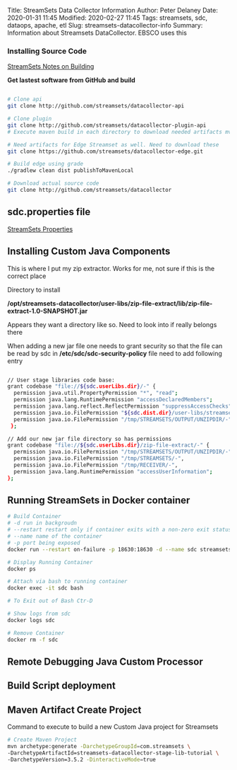 Title:  StreamSets Data Collector Information
Author: Peter Delaney 
Date: 2020-01-31 11:45
Modified: 2020-02-27 11:45
Tags: streamsets, sdc, dataops, apache, etl
Slug: streamsets-datacollector-info 
Summary: Information about Streamsets DataCollector.  EBSCO uses this   


### Installing Source Code  

[StreamSets Notes on Building](https://github.com/streamsets/datacollector/blob/master/BUILD.md)

**Get lastest software from GitHub and build**
```bash

# Clone api
git clone http://github.com/streamsets/datacollector-api

# Clone plugin
git clone http://github.com/streamsets/datacollector-plugin-api
# Execute maven build in each directory to download needed artifacts mvn clean install -DskipTests

# Need artifacts for Edge Streamset as well. Need to download these
git clone https://github.com/streamsets/datacollector-edge.git

# Build edge using grade
./gradlew clean dist publishToMavenLocal

# Download actual source code
git clone http://github.com/streamsets/datacollector

```


## sdc.properties file
[StreamSets Properties](https://streamsets.com/documentation/datacollector/latest/help/datacollector/UserGuide/Configuration/DCConfig.html#task_lxk_kjw_1r)


## Installing Custom Java Components

This is where I put my zip extractor.  Works for me, not sure if this is the correct place

Directory to install 

**/opt/streamsets-datacollector/user-libs/zip-file-extract/lib/zip-file-extract-1.0-SNAPSHOT.jar**

Appears they want a directory like so.  Need to look into if really belongs there

When adding a new jar file one needs to grant security so that the file can be read by sdc in **/etc/sdc/sdc-security-policy** file need to add following entry

```bash

// User stage libraries code base:
grant codebase "file://${sdc.userLibs.dir}/-" {
  permission java.util.PropertyPermission "*", "read";
  permission java.lang.RuntimePermission "accessDeclaredMembers";
  permission java.lang.reflect.ReflectPermission "suppressAccessChecks";
  permission java.io.FilePermission "${sdc.dist.dir}/user-libs/streamsets-datacollector-dev-lib/lib/*", "read";
  permission java.io.FilePermission "/tmp/STREAMSETS/OUTPUT/UNZIPDIR/-", "read,write,delete";
 };

// Add our new jar file directory so has permissions
grant codebase "file://${sdc.userLibs.dir}/zip-file-extract/-" {
  permission java.io.FilePermission "/tmp/STREAMSETS/OUTPUT/UNZIPDIR/-", "read,write,execute,delete";
  permission java.io.FilePermission "/tmp/STREAMSETS/-",                 "read,write,execute,delete";
  permission java.io.FilePermission "/tmp/RECEIVER/-",                   "read,write,execute,delete";
  permission java.lang.RuntimePermission "accessUserInformation";
};

```

## Running StreamSets in Docker container
```bash
# Build Container
# -d run in backgroudn
# --restart restart only if container exits with a non-zero exit status
# --name name of the container
# -p port being exposed
docker run --restart on-failure -p 18630:18630 -d --name sdc streamsets/datacollector

# Display Running Container
docker ps

# Attach via bash to running container
docker exec -it sdc bash

# To Exit out of Bash Ctr-D

# Show logs from sdc
docker logs sdc

# Remove Container
docker rm -f sdc
```

## Remote Debugging Java Custom Processor

## Build Script deployment

## Maven Artifact Create Project
Command to execute to build a new Custom Java project for Streamsets
```bash
# Create Maven Project
mvn archetype:generate -DarchetypeGroupId=com.streamsets \
-DarchetypeArtifactId=streamsets-datacollector-stage-lib-tutorial \
-DarchetypeVersion=3.5.2 -DinteractiveMode=true
```





